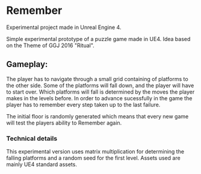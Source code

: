 # Remember
Experimental project made in Unreal Engine 4.

Simple experimental prototype of a puzzle game made in UE4.
Idea based on the Theme of GGJ 2016 "Ritual".

## Gameplay:
The player has to navigate through a small grid containing of platforms to the other side. Some of the platforms will fall down, and the player will have to start over.
Which platforms will fall is determined by the moves the player makes in the levels before.
In order to advance sucessfully in the game the player has to remember every step taken up to the last failure.

The initial floor is randomly generated which means that every new game will test the players ability to Remember again.

### Technical details
This experimental version uses matrix multiplication for determining the falling platforms and a random seed for the first level.
Assets used are mainly UE4 standard assets.
